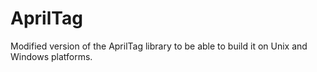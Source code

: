# AprilTag
Modified version of the AprilTag library to be able to build it on Unix and Windows platforms.
